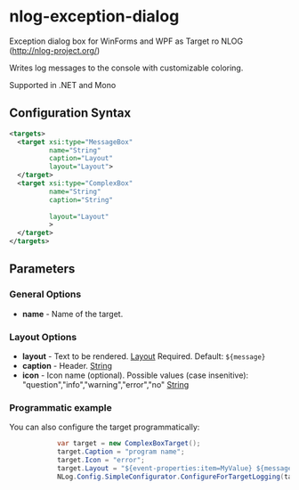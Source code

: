 # nlog-exception-dialog
Exception dialog box for WinForms and WPF as Target ro NLOG (http://nlog-project.org/)

Writes log messages to the console with customizable coloring. 

Supported in .NET and Mono
## Configuration Syntax
```xml
<targets>
  <target xsi:type="MessageBox"
          name="String"
          caption="Layout"
          layout="Layout">
  </target>
  <target xsi:type="ComplexBox"
          name="String"
          caption="String"
          
          layout="Layout"
          >
  </target>
</targets>
```
## Parameters
### General Options
* **name** - Name of the target.

### Layout Options
* **layout** - Text to be rendered. [Layout](Layout) Required. Default: `${message}`
* **caption** - Header. [String](String) 
* **icon** - Icon name (optional). Possible values (case insenitive): "question","info","warning","error","no" [String](String) 

### Programmatic example
You can also configure the target programmatically:
```csharp
            var target = new ComplexBoxTarget();
            target.Caption = "program name";
            target.Icon = "error";
            target.Layout = "${event-properties:item=MyValue} ${message}";
            NLog.Config.SimpleConfigurator.ConfigureForTargetLogging(target, LogLevel.Debug);
```
